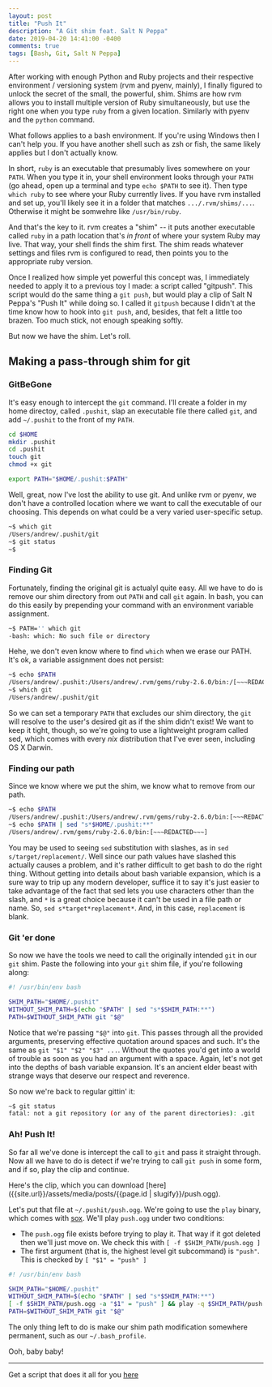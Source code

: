 ```yaml
---
layout: post
title: "Push It"
description: "A Git shim feat. Salt N Peppa"
date: 2019-04-20 14:41:00 -0400
comments: true
tags: [Bash, Git, Salt N Peppa]
---
```


After working with enough Python and Ruby projects and their respective environment / versioning system (rvm and pyenv, mainly), I finally figured to unlock the secret of the small, the powerful, shim. Shims are how rvm allows you to install multiple version of Ruby simultaneously, but use the right one when you type `ruby` from a given location. Similarly with pyenv and the `python` command.

What follows applies to a bash environment. If you're using Windows then I can't help you. If you have another shell such as zsh or fish, the same likely applies but I don't actually know.

In short, `ruby` is an executable that presumably lives somewhere on your `PATH`. When you type it in, your shell environment looks through your `PATH` (go ahead, open up a terminal and type `echo $PATH` to see it). Then type `which ruby` to see where your Ruby currently lives. If you have rvm installed and set up, you'll likely see it in a folder that matches `.../.rvm/shims/...`. Otherwise it might be somwehre like `/usr/bin/ruby`.

And that's the key to it. rvm creates a "shim" -- it puts another executable called `ruby` in a path location that's *in front* of where your system Ruby may live. That way, your shell finds the shim first. The shim reads whatever settings and files rvm is configured to read, then points you to the appropriate ruby version.

Once I realized how simple yet powerful this concept was, I immediately needed to apply it to a previous toy I made: a script called "gitpush". This script would do the same thing a `git push`, but would play a clip of Salt N Peppa's "Push It" while doing so. I called it `gitpush` because I didn't at the time know how to hook into `git push`, and, besides, that felt a little too brazen. Too much stick, not enough speaking softly.

But now we have the shim. Let's roll.

## Making a pass-through shim for git

### GitBeGone

It's easy enough to intercept the `git` command. I'll create a folder in my home directoy, called `.pushit`, slap an executable file there called `git`, and add `~/.pushit` to the front of my `PATH`.

```bash
cd $HOME
mkdir .pushit
cd .pushit
touch git
chmod +x git

export PATH="$HOME/.pushit:$PATH"
```

Well, great, now I've lost the ability to use git. And unlike rvm or pyenv, we don't have a controlled location where we want to call the executable of our choosing. This depends on what could be a very varied user-specific setup.

```bash
~$ which git
/Users/andrew/.pushit/git
~$ git status
~$
```

### Finding Git

Fortunately, finding the original git is actualyl quite easy. All we have to do is remove our shim directory from out `PATH` and call `git` again. In bash, you can do this easily by prepending your command with an environment variable assignment.

```bash
~$ PATH='' which git
-bash: which: No such file or directory
```

Hehe, we don't even know where to find `which` when we erase our PATH. It's ok, a variable assignment does not persist:

```bash
~$ echo $PATH
/Users/andrew/.pushit:/Users/andrew/.rvm/gems/ruby-2.6.0/bin:/[~~~REDACTED~~~]
~$ which git
/Users/andrew/.pushit/git
```

So we can set a temporary `PATH` that excludes our shim directory, the `git` will resolve to the user's desired git as if the shim didn't exist! We want to keep it tight, though, so we're going to use a lightweight program called sed, which comes with every *nix* distribution that I've ever seen, including OS X Darwin.

### Finding our path

Since we know where we put the shim, we know what to remove from our path.

```bash
~$ echo $PATH
/Users/andrew/.pushit:/Users/andrew/.rvm/gems/ruby-2.6.0/bin:[~~~REDACTED~~~]
~$ echo $PATH | sed "s*$HOME/.pushit:**"
/Users/andrew/.rvm/gems/ruby-2.6.0/bin:[~~~REDACTED~~~]
```

You may be used to seeing `sed` substitution with slashes, as in `sed s/target/replacement/`. Well since our path values have slashed this actually causes a problem, and it's rather difficult to get bash to do the right thing. Without getting into details about bash variable expansion, which is a sure way to trip up any modern developer, suffice it to say it's just easier to take advantage of the fact that sed lets you use characters other than the slash, and `*` is a great choice because it can't be used in a file path or name. So, `sed s*target*replacement*`. And, in this case, `replacement` is blank.

### Git 'er done

So now we have the tools we need to call the originally intended `git` in our `git` shim. Paste the following into your `git` shim file, if you're following along:

```bash
#! /usr/bin/env bash

SHIM_PATH="$HOME/.pushit"
WITHOUT_SHIM_PATH=$(echo "$PATH" | sed "s*$SHIM_PATH:**")
PATH=$WITHOUT_SHIM_PATH git "$@"
```

Notice that we're passing `"$@"` into `git`. This passes through all the provided arguments, preserving effective quotation around spaces and such. It's the same as `git "$1" "$2" "$3" ...`. Without the quotes you'd get into a world of trouble as soon as you had an argument with a space. Again, let's not get into the depths of bash variable expansion. It's an ancient elder beast with strange ways that deserve our respect and reverence.

So now we're back to regular gittin' it:

```bash
~$ git status
fatal: not a git repository (or any of the parent directories): .git
```

### Ah! Push It!

So far all we've done is intercept the call to `git` and pass it straight through. Now all we have to do is detect if we're trying to call `git push` in some form, and if so, play the clip and continue.

Here's the clip, which you can download [here]({{site.url}}/assets/media/posts/{{page.id | slugify}}/push.ogg).

<audio>
  <source href="{{site.url}}/assets/media/posts/{{page.id | slugify}}/push.ogg" />
</audio>

Let's put that file at `~/.pushit/push.ogg`. We're going to use the `play` binary, which comes with [sox](www.google.com?q=install+sox). We'll play `push.ogg` under two conditions:
* The `push.ogg` file exists before trying to play it. That way if it got deleted then we'll just move on. We check this with `[ -f $SHIM_PATH/push.ogg ]`
* The first argument (that is, the highest level git subcommand) is `"push"`. This is checked by `[ "$1" = "push" ]`

```bash
#! /usr/bin/env bash

SHIM_PATH="$HOME/.pushit"
WITHOUT_SHIM_PATH=$(echo "$PATH" | sed "s*$SHIM_PATH:**")
[ -f $SHIM_PATH/push.ogg -a "$1" = "push" ] && play -q $SHIM_PATH/push.ogg &
PATH=$WITHOUT_SHIM_PATH git "$@"
```

The only thing left to do is make our shim path modification somewhere permanent, such as our `~/.bash_profile`.

Ooh, baby baby!

---

Get a script that does it all for you [here](https://www.github.com/ozydingo/pushit)
